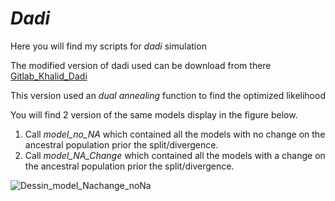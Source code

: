 # *Dadi* 

Here you will find my scripts for *dadi* simulation

The modified version of dadi used can be download from there [Gitlab_Khalid_Dadi](https://gitlab.mbb.univ-montp2.fr/khalid/dadi/-/tree/master)

This version used an *dual annealing* function to find the optimized likelihood 


You will find 2 version of the same models display in the figure below.
1. Call *model_no_NA* which contained all the models with no change on the ancestral population prior the split/divergence.
2. Call *model_NA_Change* which contained all the models with a change on the ancestral population prior the split/divergence.



![Dessin_model_Nachange_noNa](https://user-images.githubusercontent.com/84977797/135244269-752aee3e-1a9d-4579-92e5-f6ccae402a35.png)
